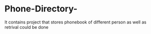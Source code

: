 # Phone-Directory-
It contains project that stores phonebook of different person as well as retrival could be done
